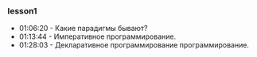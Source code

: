 ### lesson1
- 01:06:20 - Какие парадигмы бывают?
- 01:13:44 - Императивное программирование.
- 01:28:03 - Декларативное программирование программирование.
